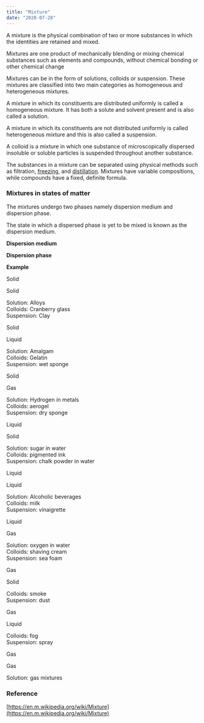 ```yaml
---
title: "Mixture"
date: "2020-07-28"
---
```


A mixture is the physical combination of two or more substances in which the identities are retained and mixed.

Mixtures are one product of mechanically blending or mixing chemical substances such as elements and compounds, without chemical bonding or other chemical change

Mixtures can be in the form of solutions, colloids or suspension. These mixtures are classified into two main categories as homogeneous and heterogeneous mixtures.

A mixture in which its constituents are distributed uniformly is called a homogeneous mixture. It has both a solute and solvent present and is also called a solution.

A mixture in which its constituents are not distributed uniformly is called heterogeneous mixture and this is also called a suspension.

A colloid is a mixture in which one substance of microscopically dispersed insoluble or soluble particles is suspended throughout another substance. 

The substances in a mixture can be separated using physical methods such as filtration, [freezing](https://chemistdictionary.com/freezing/), and [distillation](https://chemistdictionary.com/distillation/). Mixtures have variable compositions, while compounds have a fixed, definite formula.

### Mixtures in states of matter

The mixtures undergo two phases namely dispersion medium and dispersion phase.

The state in which a dispersed phase is yet to be mixed is known as the dispersion medium.

**Dispersion medium**

**Dispersion phase**

**Example**

Solid

Solid

Solution: Alloys  
Colloids: Cranberry glass  
Suspension: Clay

Solid

Liquid

Solution: Amalgam  
Colloids: Gelatin  
Suspension: wet sponge

Solid

Gas

Solution: Hydrogen in metals  
Colloids: aerogel  
Suspension: dry sponge

Liquid

Solid

Solution: sugar in water  
Colloids: pigmented ink  
Suspension: chalk powder in water

Liquid

Liquid

Solution: Alcoholic beverages  
Colloids: milk  
Suspension: vinaigrette

Liquid

Gas

Solution: oxygen in water  
Colloids: shaving cream  
Suspension: sea foam

Gas

Solid

Colloids: smoke  
Suspension: dust

Gas

Liquid

Colloids: fog  
Suspension: spray

Gas

Gas

Solution: gas mixtures

### Reference

[https://en.m.wikipedia.org/wiki/Mixture](https://en.m.wikipedia.org/wiki/Mixture)
